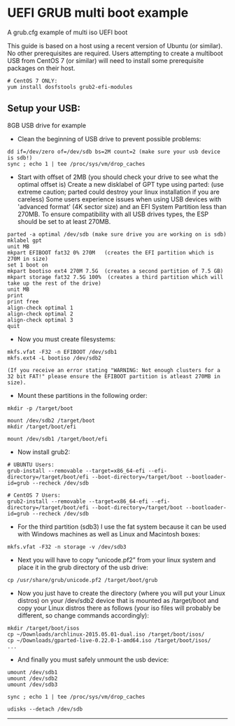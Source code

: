 # UEFI GRUB multi boot example
A grub.cfg example of multi iso UEFI boot

This guide is based on a host using a recent version of Ubuntu (or similar). No other prerequisites are required.
Users attempting to create a multiboot USB from CentOS 7 (or similar) will need to install some prerequisite packages on their host.
```
# CentOS 7 ONLY:
yum install dosfstools grub2-efi-modules
```

**Setup your USB**:
--------
8GB USB drive for example
- Clean the beginning of USB drive to prevent possible problems:
```
dd if=/dev/zero of=/dev/sdb bs=2M count=2 (make sure your usb device is sdb!)
sync ; echo 1 | tee /proc/sys/vm/drop_caches
```
- Start with offset of 2MB (you should check your drive to see what the optimal offset is)
Create a new disklabel of GPT type using parted: (use extreme caution; parted could destroy your linux installation if you are careless)
Some users experience issues when using USB devices with 'advanced format' (4K sector size) and an EFI System Partition less than 270MB.
To ensure compatibility with all USB drives types, the ESP should be set to at least 270MB.
```
parted -a optimal /dev/sdb (make sure drive you are working on is sdb)
mklabel gpt
unit MB
mkpart EFIBOOT fat32 0% 270M   (creates the EFI partition which is 270M in size)
set 1 boot on
mkpart bootiso ext4 270M 7.5G  (creates a second partition of 7.5 GB)
mkpart storage fat32 7.5G 100%  (creates a third partition which will take up the rest of the drive)
unit MB  
print
print free
align-check optimal 1
align-check optimal 2
align-check optimal 3
quit
```
- Now you must create filesystems:
```
mkfs.vfat -F32 -n EFIBOOT /dev/sdb1
mkfs.ext4 -L bootiso /dev/sdb2

(If you receive an error stating "WARNING: Not enough clusters for a 32 bit FAT!" please ensure the EFIBOOT partition is atleast 270MB in size).
```
- Mount these partitions in the following order:
```
mkdir -p /target/boot

mount /dev/sdb2 /target/boot
mkdir /target/boot/efi

mount /dev/sdb1 /target/boot/efi
```
- Now install grub2:
```
# UBUNTU Users:
grub-install --removable --target=x86_64-efi --efi-directory=/target/boot/efi --boot-directory=/target/boot --bootloader-id=grub --recheck /dev/sdb

# CentOS 7 Users:
grub2-install --removable --target=x86_64-efi --efi-directory=/target/boot/efi --boot-directory=/target/boot --bootloader-id=grub --recheck /dev/sdb
```
- For the third partition (sdb3) I use the fat system because it can be used with Windows machines as well as Linux and Macintosh boxes:
```
mkfs.vfat -F32 -n storage -v /dev/sdb3
```
- Next you will have to copy “unicode.pf2” from your linux system and place it in the grub directory of the usb drive:
```
cp /usr/share/grub/unicode.pf2 /target/boot/grub
```
- Now you just have to create the directory (where you will put your Linux distros) on your /dev/sdb2 device that is mounted as /target/boot and copy your Linux distros there as follows (your iso files will probably be different, so change commands accordingly):
```
mkdir /target/boot/isos
cp ~/Downloads/archlinux-2015.05.01-dual.iso /target/boot/isos/
cp ~/Downloads/gparted-live-0.22.0-1-amd64.iso /target/boot/isos/
...
```
- And finally you must safely unmount the usb device:
```
umount /dev/sdb1
umount /dev/sdb2
umount /dev/sdb3

sync ; echo 1 | tee /proc/sys/vm/drop_caches

udisks --detach /dev/sdb
```
--------
